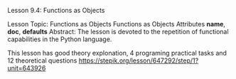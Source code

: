Lesson 9.4: Functions as Objects

Lesson Topic: Functions as Objects
Functions as Objects
Attributes **name**, **doc**, **defaults**
Abstract: The lesson is devoted to the repetition of functional capabilities in the Python language.

This lesson has good theory explonation, 4 programing practical tasks and 12 theoretical questions
https://stepik.org/lesson/647292/step/1?unit=643926
